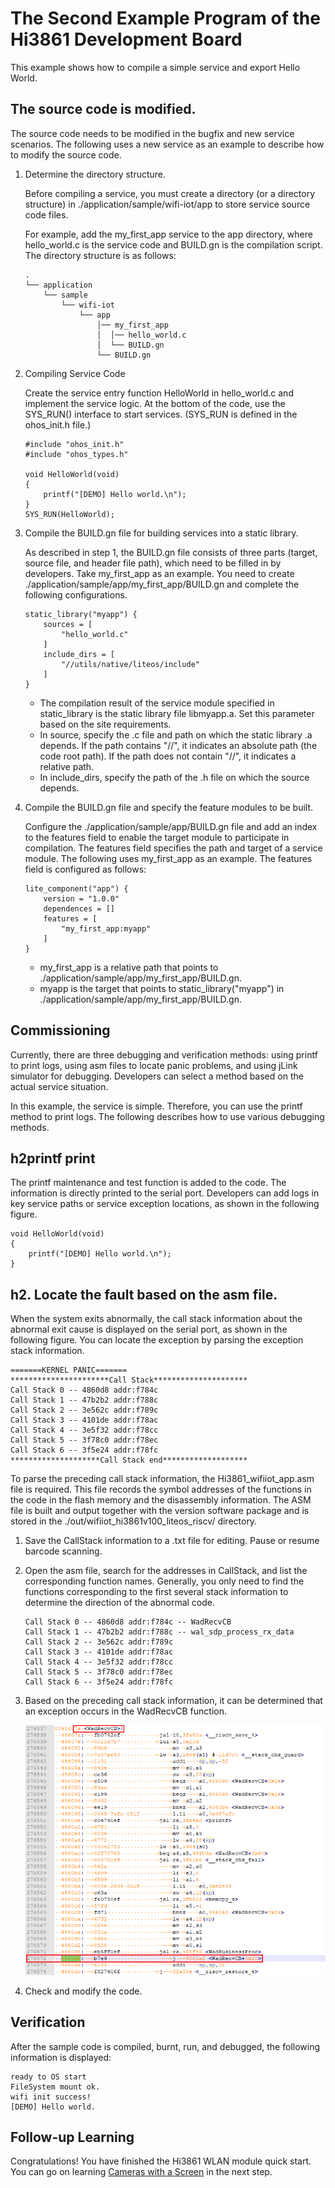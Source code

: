 # The Second Example Program of the Hi3861 Development Board<a name="EN-US_TOPIC_0000001053183925"></a>

This example shows how to compile a simple service and export Hello World.

## The source code is modified.<a name="section9360141181414"></a>

The source code needs to be modified in the bugfix and new service scenarios. The following uses a new service as an example to describe how to modify the source code.

1.  Determine the directory structure.

    Before compiling a service, you must create a directory \(or a directory structure\) in ./application/sample/wifi-iot/app to store service source code files.

    For example, add the my\_first\_app service to the app directory, where hello\_world.c is the service code and BUILD.gn is the compilation script. The directory structure is as follows:

    ```
    .
    └── application
        └── sample
            └── wifi-iot
                └── app
                    │── my_first_app
                    │  │── hello_world.c
                    │  └── BUILD.gn
                    └── BUILD.gn
    ```

2.  Compiling Service Code

    Create the service entry function HelloWorld in hello\_world.c and implement the service logic. At the bottom of the code, use the SYS\_RUN\(\) interface to start services. \(SYS\_RUN is defined in the ohos\_init.h file.\)

    ```
    #include "ohos_init.h"
    #include "ohos_types.h"
    
    void HelloWorld(void)
    {
        printf("[DEMO] Hello world.\n");
    }
    SYS_RUN(HelloWorld);
    ```

3.  Compile the BUILD.gn file for building services into a static library.

    As described in step 1, the BUILD.gn file consists of three parts \(target, source file, and header file path\), which need to be filled in by developers. Take my\_first\_app as an example. You need to create ./application/sample/app/my\_first\_app/BUILD.gn and complete the following configurations.

    ```
    static_library("myapp") {
        sources = [
            "hello_world.c"
        ]
        include_dirs = [
            "//utils/native/liteos/include"
        ]
    }
    ```

    -   The compilation result of the service module specified in static\_library is the static library file libmyapp.a. Set this parameter based on the site requirements.
    -   In source, specify the .c file and path on which the static library .a depends. If the path contains "//", it indicates an absolute path \(the code root path\). If the path does not contain "//", it indicates a relative path.
    -   In include\_dirs, specify the path of the .h file on which the source depends.

4.  Compile the BUILD.gn file and specify the feature modules to be built.

    Configure the ./application/sample/app/BUILD.gn file and add an index to the features field to enable the target module to participate in compilation. The features field specifies the path and target of a service module. The following uses my\_first\_app as an example. The features field is configured as follows:

    ```
    lite_component("app") {
        version = "1.0.0"
        dependences = []
        features = [
            "my_first_app:myapp"
        ]
    }
    ```

    -   my\_first\_app is a relative path that points to ./application/sample/app/my\_first\_app/BUILD.gn.
    -   myapp is the target that points to static\_library\("myapp"\) in ./application/sample/app/my\_first\_app/BUILD.gn.


## Commissioning<a name="section1621064881419"></a>

Currently, there are three debugging and verification methods: using printf to print logs, using asm files to locate panic problems, and using jLink simulator for debugging. Developers can select a method based on the actual service situation.

In this example, the service is simple. Therefore, you can use the printf method to print logs. The following describes how to use various debugging methods.

## h2printf print<a name="section1246911301217"></a>

The printf maintenance and test function is added to the code. The information is directly printed to the serial port. Developers can add logs in key service paths or service exception locations, as shown in the following figure.

```
void HelloWorld(void)
{
    printf("[DEMO] Hello world.\n");
}
```

## h2. Locate the fault based on the asm file.<a name="section197271353219"></a>

When the system exits abnormally, the call stack information about the abnormal exit cause is displayed on the serial port, as shown in the following figure. You can locate the exception by parsing the exception stack information.

```
=======KERNEL PANIC=======
**********************Call Stack*********************
Call Stack 0 -- 4860d8 addr:f784c
Call Stack 1 -- 47b2b2 addr:f788c
Call Stack 2 -- 3e562c addr:f789c
Call Stack 3 -- 4101de addr:f78ac
Call Stack 4 -- 3e5f32 addr:f78cc
Call Stack 5 -- 3f78c0 addr:f78ec
Call Stack 6 -- 3f5e24 addr:f78fc
********************Call Stack end*******************
```

To parse the preceding call stack information, the Hi3861\_wifiiot\_app.asm file is required. This file records the symbol addresses of the functions in the code in the flash memory and the disassembly information. The ASM file is built and output together with the version software package and is stored in the ./out/wifiiot\_hi3861v100\_liteos\_riscv/ directory.

1.  Save the CallStack information to a .txt file for editing. Pause or resume barcode scanning.
2.  Open the asm file, search for the addresses in CallStack, and list the corresponding function names. Generally, you only need to find the functions corresponding to the first several stack information to determine the direction of the abnormal code.

    ```
    Call Stack 0 -- 4860d8 addr:f784c -- WadRecvCB
    Call Stack 1 -- 47b2b2 addr:f788c -- wal_sdp_process_rx_data
    Call Stack 2 -- 3e562c addr:f789c
    Call Stack 3 -- 4101de addr:f78ac
    Call Stack 4 -- 3e5f32 addr:f78cc
    Call Stack 5 -- 3f78c0 addr:f78ec
    Call Stack 6 -- 3f5e24 addr:f78fc
    ```

3.  Based on the preceding call stack information, it can be determined that an exception occurs in the WadRecvCB function.

    ![](figures/en-us_image_0000001054763554.png)

4.  Check and modify the code.

## Verification<a name="section18115713118"></a>

After the sample code is compiled, burnt, run, and debugged, the following information is displayed:

```
ready to OS start
FileSystem mount ok.
wifi init success!
[DEMO] Hello world.
```

## Follow-up Learning<a name="section9712145420182"></a>

Congratulations! You have finished the Hi3861 WLAN module quick start. You can go on learning  [Cameras with a Screen](en-us_topic_0000001052854655.md)  in the next step.


